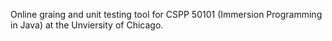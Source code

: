 Online graing and unit testing tool for CSPP 50101 (Immersion Programming in Java) at the Unviersity of Chicago.
